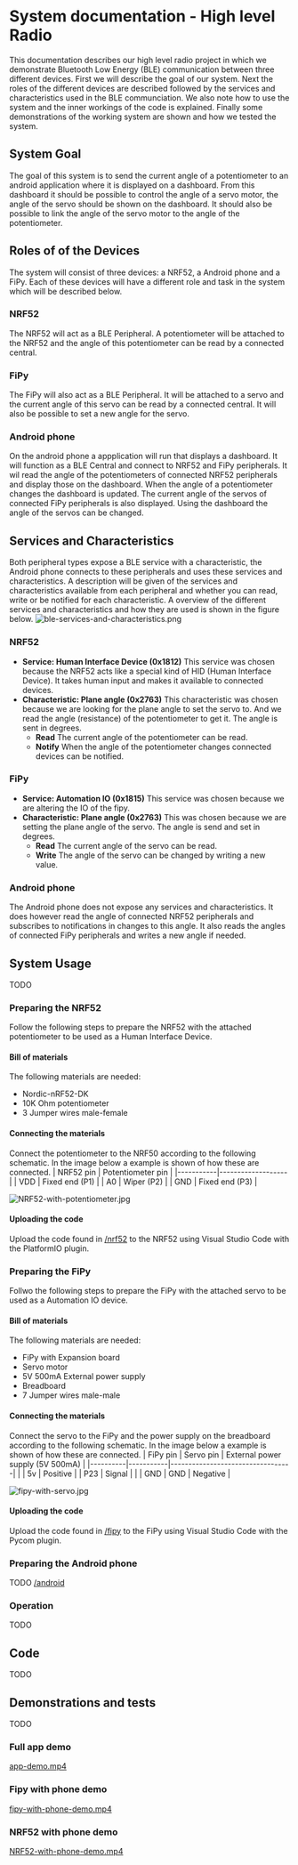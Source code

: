 # System documentation - High level Radio
This documentation describes our high level radio project in which we demonstrate Bluetooth Low Energy (BLE) communication between three different devices. First we will describe the goal of our system. Next the roles of the different devices are described followed by the services and characteristics used in the BLE communciation. We also note how to use the system and the inner workings of the code is explained. Finally some demonstrations of the working system are shown and how we tested the system.

## System Goal
The goal of this system is to send the current angle of a potentiometer to an android application where it is displayed on a dashboard. From this dashboard it should be possible to control the angle of a servo motor, the angle of the servo should be shown on the dashboard. It should also be possible to link the angle of the servo motor to the angle of the potentiometer.

## Roles of of the Devices
The system will consist of three devices: a NRF52, a Android phone and a FiPy. Each of these devices will have a different role and task in the system which will be described below.

### NRF52
The NRF52 will act as a BLE Peripheral. A potentiometer will be attached to the NRF52 and the angle of this potentiometer can be read by a connected central.

### FiPy
The FiPy will also act as a BLE Peripheral. It will be attached to a servo and the current angle of this servo can be read by a connected central. It will also be possible to set a new angle for the servo.

### Android phone
On the android phone a appplication will run that displays a dashboard. It will function as a BLE Central and connect to NRF52 and FiPy peripherals. It wil read the angle of the potentiometers of connected NRF52 peripherals and display those on the dashboard. When the angle of a potentiometer changes the dashboard is updated. The current angle of the servos of connected FiPy peripherals is also displayed. Using the dashboard the angle of the servos can be changed.

## Services and Characteristics
Both peripheral types expose a BLE service with a characteristic, the Android phone connects to these peripherals and uses these services and characteristics. A description will be given of the services and characteristics available from each peripheral and whether you can read, write or be notified for each characteristic. A overview of the different services and characteristics and how they are used is shown in the figure below.
![ble-services-and-characteristics.png](ble-services-and-characteristics.png)

### NRF52
- **Service: Human Interface Device (0x1812)**
This service was chosen because the NRF52 acts like a special kind of HID (Human Interface Device). It takes human input and makes it available to connected devices. 
- **Characteristic: Plane angle (0x2763)**
This characteristic was chosen because we are looking for the plane angle to set the servo to. And we read the angle (resistance) of the potentiometer to get it. The angle is sent in degrees.
  + **Read** The current angle of the potentiometer can be read.
  + **Notify** When the angle of the potentiometer changes connected devices can be notified.

### FiPy
- **Service: Automation IO (0x1815)**
This service was chosen because we are altering the IO of the fipy.
- **Characteristic: Plane angle (0x2763)**
This was chosen because we are setting the plane angle of the servo. The angle is send and set in degrees.
  + **Read** The current angle of the servo can be read.
  + **Write** The angle of the servo can be changed by writing a new value.

### Android phone
The Android phone does not expose any services and characteristics. It does however read the angle of connected NRF52 peripherals and subscribes to notifications in changes to this angle. It also reads the angles of connected FiPy peripherals and writes a new angle if needed.

## System Usage
TODO

### Preparing the NRF52
Follow the following steps to prepare the NRF52 with the attached potentiometer to be used as a Human Interface Device.

#### Bill of materials
The following materials are needed:
- Nordic-nRF52-DK
- 10K Ohm potentiometer
- 3 Jumper wires male-female

#### Connecting the materials
Connect the potentiometer to the NRF50 according to the following schematic. In the image below a example is shown of how these are connected.
| NRF52 pin | Potentiometer pin |
|-----------|-------------------|
| VDD       | Fixed end (P1)    |
| A0        | Wiper (P2)        |
| GND       | Fixed end (P3)    |

![NRF52-with-potentiometer.jpg](NRF52-with-potentiometer.jpg)

#### Uploading the code
Upload the code found in [/nrf52](https://github.com/RubenSmit/wireless-communication/tree/main/nrf52) to the NRF52 using Visual Studio Code with the PlatformIO plugin.

### Preparing the FiPy
Follwo the following steps to prepare the FiPy with the attached servo to be used as a Automation IO device.

#### Bill of materials
The following materials are needed:
- FiPy with Expansion board
- Servo motor
- 5V 500mA External power supply
- Breadboard
- 7 Jumper wires male-male

#### Connecting the materials
Connect the servo to the FiPy and the power supply on the breadboard according to the following schematic. In the image below a example is shown of how these are connected.
| FiPy pin | Servo pin | External power supply (5V 500mA) |
|----------|-----------|----------------------------------|
|          | 5v        | Positive                         |
| P23      | Signal    |                                  |
| GND      | GND       | Negative                         |

![fipy-with-servo.jpg](fipy-with-servo.jpg)

#### Uploading the code
Upload the code found in [/fipy](https://github.com/RubenSmit/wireless-communication/tree/main/fipy) to the FiPy using Visual Studio Code with the Pycom plugin.

### Preparing the Android phone
TODO
[/android](https://github.com/RubenSmit/wireless-communication/tree/main/android)

### Operation
TODO

## Code
TODO

## Demonstrations and tests
TODO

### Full app demo
[app-demo.mp4](app-demo.mp4)

### Fipy with phone demo
[fipy-with-phone-demo.mp4](fipy-with-phone-demo.mp4)

### NRF52 with phone demo
[NRF52-with-phone-demo.mp4](NRF52-with-phone-demo.mp4)
